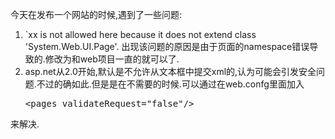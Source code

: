 
今天在发布一个网站的时候,遇到了一些问题:

1.  `xx is not allowed here because it does not extend class 'System.Web.UI.Page'. 出现该问题的原因是由于页面的namespace错误导致的.修改为和web项目一直的就可以了.
2.  asp.net从2.0开始,默认是不允许从文本框中提交xml的,认为可能会引发安全问题.不过的确如此.但是是在不需要的时候.可以通过在web.confg里面加入 
    <pre>&lt;pages validateRequest="false"/>
</pre>来解决.